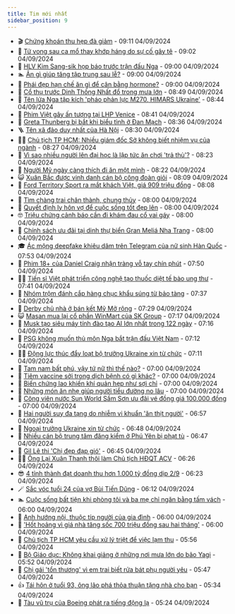 ```yaml
---
title: Tim mới nhất
sidebar_position: 9
---
```


<!-- vnexpress-tin-moi-nhat:START -->
- 🎬 [Chứng khoán thu hẹp đà giảm](https://vnexpress.net/chung-khoan-thu-hep-da-giam-4789024.html) - 09:11 04/09/2024
- 🐎 [Tử vong sau ca mổ thay khớp háng do sự cố gây tê](https://vnexpress.net/tu-vong-sau-ca-mo-thay-khop-hang-do-su-co-gay-te-4788946.html) - 09:02 04/09/2024
- 🦍 [HLV Kim Sang-sik họp báo trước trận đấu Nga](https://vnexpress.net/hlv-kim-sang-sik-hop-bao-truoc-tran-dau-nga-4788963.html) - 09:00 04/09/2024
- 🏊 [Ăn gì giúp tăng tập trung sau lễ?](https://vnexpress.net/an-gi-giup-tang-tap-trung-sau-le-4788917.html) - 09:00 04/09/2024
- 🎊 [Phái đẹp hạn chế ăn gì để cân bằng hormone?](https://vnexpress.net/phai-dep-han-che-an-gi-de-can-bang-hormone-4788802.html) - 09:00 04/09/2024
- 🎃 [Cổ thụ trước Dinh Thống Nhất đổ trong mưa lớn](https://vnexpress.net/co-thu-truoc-dinh-thong-nhat-do-trong-mua-lon-4789010.html) - 08:49 04/09/2024
- 🧰 [Tên lửa Nga tập kích &#39;pháo phản lực M270, HIMARS Ukraine&#39;](https://vnexpress.net/ten-lua-nga-tap-kich-phao-phan-luc-m270-himars-ukraine-4788951.html) - 08:44 04/09/2024
- 🔭 [Phim Việt gây ấn tượng tại LHP Venice](https://vnexpress.net/phim-viet-gay-an-tuong-tai-lhp-venice-4788947.html) - 08:41 04/09/2024
- 🫶 [Greta Thunberg bị bắt khi biểu tình ở Đan Mạch](https://vnexpress.net/greta-thunberg-bi-bat-khi-bieu-tinh-o-dan-mach-4788961.html) - 08:36 04/09/2024
- 🪜 [Tên xã đảo duy nhất của Hà Nội](https://vnexpress.net/ten-xa-dao-duy-nhat-cua-ha-noi-4788455.html) - 08:30 04/09/2024
- 👨‍🏫 [Chủ tịch TP HCM: Nhiều giám đốc Sở không biết nhiệm vụ của ngành](https://vnexpress.net/chu-tich-tp-hcm-nhieu-giam-doc-so-khong-biet-nhiem-vu-cua-nganh-4788918.html) - 08:27 04/09/2024
- 🎊 [Vì sao nhiều người lên đại học là lập tức ăn chơi &#39;trả thù&#39;?](https://vnexpress.net/vi-sao-nhieu-nguoi-len-dai-hoc-la-lap-tuc-an-choi-tra-thu-4788981.html) - 08:23 04/09/2024
- 🎊 [Người Mỹ ngày càng thích đi ăn một mình](https://vnexpress.net/nguoi-my-ngay-cang-thich-di-an-mot-minh-4788926.html) - 08:22 04/09/2024
- 😺 [Xuân Bắc được vinh danh cán bộ công đoàn giỏi](https://vnexpress.net/xuan-bac-duoc-vinh-danh-can-bo-cong-doan-gioi-4788929.html) - 08:09 04/09/2024
- 🐘 [Ford Territory Sport ra mắt khách Việt, giá 909 triệu đồng](https://vnexpress.net/ford-territory-sport-ra-mat-khach-viet-gia-909-trieu-dong-4788883.html) - 08:08 04/09/2024
- 🌁 [Tìm chàng trai chân thành, chung thủy](https://vnexpress.net/tim-chang-trai-chan-thanh-chung-thuy-4788756.html) - 08:00 04/09/2024
- 🐲 [Quyết định ly hôn vợ để cuộc sống tốt đẹp lên](https://vnexpress.net/quyet-dinh-ly-hon-vo-de-cuoc-song-tot-dep-len-4788795.html) - 08:00 04/09/2024
- 🤓 [Triệu chứng cảnh báo cần đi khám đau cổ vai gáy](https://vnexpress.net/trieu-chung-canh-bao-can-di-kham-dau-co-vai-gay-4788896.html) - 08:00 04/09/2024
- 💪 [Chính sách ưu đãi tại dinh thự biển Gran Meliá Nha Trang](https://vnexpress.net/chinh-sach-uu-dai-tai-dinh-thu-bien-gran-melia-nha-trang-4787963.html) - 08:00 04/09/2024
- 🎓 [Ác mộng deepfake khiêu dâm trên Telegram của nữ sinh Hàn Quốc](https://vnexpress.net/ac-mong-deepfake-khieu-dam-tren-telegram-cua-nu-sinh-han-quoc-4788801.html) - 07:53 04/09/2024
- 🫣 [Phim 18+ của Daniel Craig nhận tràng vỗ tay chín phút](https://vnexpress.net/phim-18-cua-daniel-craig-nhan-trang-vo-tay-chin-phut-4788852.html) - 07:50 04/09/2024
- 🧑‍💻 [Tiến sĩ Việt phát triển công nghệ tạo thuốc diệt tế bào ung thư](https://vnexpress.net/tien-si-viet-phat-trien-cong-nghe-tao-thuoc-diet-te-bao-ung-thu-4778234.html) - 07:41 04/09/2024
- 🐲 [Nhóm trộm đánh cắp hàng chục khẩu súng từ bảo tàng](https://vnexpress.net/nhom-trom-danh-cap-hang-chuc-khau-sung-tu-bao-tang-4788857.html) - 07:37 04/09/2024
- 🌝 [Derby chủ nhà ở bán kết Mỹ Mở rộng](https://vnexpress.net/derby-chu-nha-o-ban-ket-my-mo-rong-4788941.html) - 07:29 04/09/2024
- 😺 [Masan mua lại cổ phần WinMart của SK Group](https://vnexpress.net/masan-mua-lai-co-phan-winmart-cua-sk-group-4788924.html) - 07:17 04/09/2024
- 🐎 [Musk tạo siêu máy tính đào tạo AI lớn nhất trong 122 ngày](https://vnexpress.net/musk-tao-sieu-may-tinh-dao-tao-ai-lon-nhat-trong-122-ngay-4788900.html) - 07:16 04/09/2024
- 🎡 [PSG không muốn thủ môn Nga bắt trận đấu Việt Nam](https://vnexpress.net/psg-khong-muon-thu-mon-nga-bat-tran-dau-viet-nam-4788933.html) - 07:12 04/09/2024
- 👨‍🏫 [Động lực thúc đẩy loạt bộ trưởng Ukraine xin từ chức](https://vnexpress.net/dong-luc-thuc-day-loat-bo-truong-ukraine-xin-tu-chuc-4788741.html) - 07:11 04/09/2024
- 🦆 [Tam nam bất phú, vậy tứ nữ thì thế nào?](https://vnexpress.net/tam-nam-bat-phu-vay-tu-nu-thi-the-nao-4788809.html) - 07:00 04/09/2024
- 🚦 [Tiêm vaccine sởi trong dịch bệnh có gì khác?](https://vnexpress.net/tiem-vaccine-soi-trong-dich-benh-co-gi-khac-4788909.html) - 07:00 04/09/2024
- 💫 [Biến chứng lao khiến khí quản hẹp như sợi chỉ](https://vnexpress.net/bien-chung-lao-khien-khi-quan-hep-nhu-soi-chi-4788898.html) - 07:00 04/09/2024
- 🎉 [Những món ăn nhẹ giúp người tiểu đường no lâu](https://vnexpress.net/nhung-mon-an-nhe-giup-nguoi-tieu-duong-no-lau-4788771.html) - 07:00 04/09/2024
- 🌋 [Công viên nước Sun World Sầm Sơn ưu đãi vé đồng giá 100.000 đồng](https://vnexpress.net/cong-vien-nuoc-sun-world-sam-son-uu-dai-ve-dong-gia-100-000-dong-4788763.html) - 07:00 04/09/2024
- 🤖 [Hai người suy đa tạng do nhiễm vi khuẩn &#39;ăn thịt người&#39;](https://vnexpress.net/hai-nguoi-suy-da-tang-do-nhiem-vi-khuan-an-thit-nguoi-4788897.html) - 06:57 04/09/2024
- 🦏 [Ngoại trưởng Ukraine xin từ chức](https://vnexpress.net/ngoai-truong-ukraine-xin-tu-chuc-4788925.html) - 06:48 04/09/2024
- 🦩 [Nhiều cán bộ trung tâm đăng kiểm ở Phú Yên bị phạt tù](https://vnexpress.net/nhieu-can-bo-trung-tam-dang-kiem-o-phu-yen-bi-phat-tu-4788916.html) - 06:47 04/09/2024
- 👺 [Gil Lê thi &#39;Chị đẹp đạp gió&#39;](https://vnexpress.net/gil-le-thi-chi-dep-dap-gio-4788927.html) - 06:45 04/09/2024
- 🧑‍🏫 [Ông Lại Xuân Thanh thôi làm Chủ tịch HĐQT ACV](https://vnexpress.net/ong-lai-xuan-thanh-thoi-lam-chu-tich-hdqt-acv-4788915.html) - 06:26 04/09/2024
- 😎 [4 tỉnh thành đạt doanh thu hơn 1.000 tỷ đồng dịp 2/9](https://vnexpress.net/4-tinh-thanh-dat-doanh-thu-hon-1-000-ty-dong-dip-2-9-4788681.html) - 06:23 04/09/2024
- 🪄 [Sắc vóc tuổi 24 của vợ Bùi Tiến Dũng](https://vnexpress.net/sac-voc-tuoi-24-cua-vo-bui-tien-dung-4788838.html) - 06:12 04/09/2024
- 🏊 [Cuộc sống bất tiện khi phòng tôi và ba mẹ chỉ ngăn bằng tấm vách](https://vnexpress.net/cuoc-song-bat-tien-khi-phong-toi-va-ba-me-chi-ngan-bang-tam-vach-4788798.html) - 06:00 04/09/2024
- 💃 [Anh hướng nội, thuộc típ người của gia đình](https://vnexpress.net/anh-huong-noi-thuoc-tip-nguoi-cua-gia-dinh-4788746.html) - 06:00 04/09/2024
- 🦆 [&#39;Hốt hoảng vì giá nhà tăng sốc 700 triệu đồng sau hai tháng&#39;](https://vnexpress.net/hot-hoang-vi-gia-nha-tang-soc-700-trieu-dong-sau-hai-thang-4788825.html) - 06:00 04/09/2024
- 🎊 [Chủ tịch TP HCM yêu cầu xử lý triệt để việc lạm thu](https://vnexpress.net/chu-tich-tp-hcm-yeu-cau-xu-ly-triet-de-viec-lam-thu-4788866.html) - 05:56 04/09/2024
- 👺 [Bộ Giáo dục: Không khai giảng ở những nơi mưa lớn do bão Yagi](https://vnexpress.net/bo-giao-duc-khong-khai-giang-o-nhung-noi-mua-lon-do-bao-yagi-4788919.html) - 05:52 04/09/2024
- 🎡 [Chị gái &#39;tổn thương&#39; vì em trai biết rửa bát phụ người yêu](https://vnexpress.net/chi-gai-ton-thuong-vi-em-trai-biet-rua-bat-phu-nguoi-yeu-4788153.html) - 05:47 04/09/2024
- 👍 [Tái hôn ở tuổi 93, ông lão phá thỏa thuận tặng nhà cho bạn](https://vnexpress.net/tai-hon-o-tuoi-93-ong-lao-pha-thoa-thuan-tang-nha-cho-ban-4788895.html) - 05:34 04/09/2024
- 🐎 [Tàu vũ trụ của Boeing phát ra tiếng động lạ](https://vnexpress.net/tau-vu-tru-cua-boeing-phat-ra-tieng-dong-la-4788735.html) - 05:24 04/09/2024<!-- vnexpress-tin-moi-nhat:END -->
